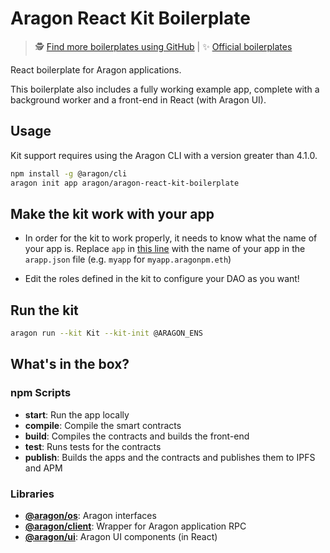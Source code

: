 # Aragon React Kit Boilerplate

> 🕵️ [Find more boilerplates using GitHub](https://github.com/search?q=topic:aragon-boilerplate) | 
> ✨ [Official boilerplates](https://github.com/search?q=topic:aragon-boilerplate+org:aragon)

React boilerplate for Aragon applications.

This boilerplate also includes a fully working example app, complete with a background worker and a front-end in React (with Aragon UI).

## Usage

Kit support requires using the Aragon CLI with a version greater than 4.1.0.
```sh
npm install -g @aragon/cli
aragon init app aragon/aragon-react-kit-boilerplate
```

## Make the kit work with your app

- In order for the kit to work properly, it needs to know what the name of your app is. Replace `app` in [this line](https://github.com/aragon/aragon-react-kit-boilerplate/blob/dd7d571da4ab1ee6a0a82130b0c2c5d6218771b6/contracts/Kit.sol#L58) with the name of your app in the `arapp.json` file (e.g. `myapp` for `myapp.aragonpm.eth`)

- Edit the roles defined in the kit to configure your DAO as you want!

## Run the kit

```sh
aragon run --kit Kit --kit-init @ARAGON_ENS
```

## What's in the box?

### npm Scripts

- **start**: Run the app locally
- **compile**: Compile the smart contracts
- **build**: Compiles the contracts and builds the front-end
- **test**: Runs tests for the contracts
- **publish**: Builds the apps and the contracts and publishes them to IPFS and APM

### Libraries

- [**@aragon/os**](https://github.com/aragon/aragonos): Aragon interfaces
- [**@aragon/client**](https://github.com/aragon/aragon.js/tree/master/packages/aragon-client): Wrapper for Aragon application RPC
- [**@aragon/ui**](https://github.com/aragon/aragon-ui): Aragon UI components (in React)
